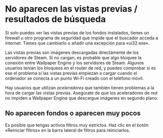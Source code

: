 # No aparecen las vistas previas / resultados de búsqueda

Si solo puedes ver las vistas previas de los fondos instalados, tienes un firewall u otro programa de seguridad que impide que el buscador acceda a internet. Tienes que cambiarlo o añadir una excepción para «ui32.exe».

Las vistas previas son imágenes descargadas directamente de los servidores de Steam. Si no cargan, es probable que algo bloquee la conexión entre Wallpaper Engine y los servidores de Steam. Algunos usuarios tenían los bloqueos en el router de red, y puedes comprobar si es ese el problema si las vistas previas empiezan a cargar cuando el ordenador se conecta a un punto Wi-Fi creado con el teléfono móvil.

Hay usuarios que utilizan *aceleradores* que también tienen problemas a la hora de cargar las vistas previas. Asegúrate de que los aceleradores de red no impiden a Wallpaper Engine que descargue imágenes en segundo plano.

## No aparecen fondos o aparecen muy pocos

Es posible que tengas activos filtros muy estrictos. Haz clic en el botón «Reiniciar filtros» en la barra lateral de filtros para reiniciarlos.